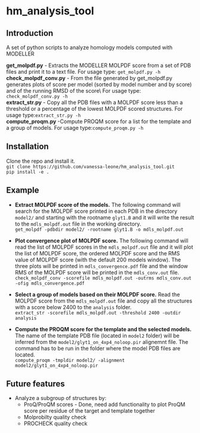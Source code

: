 # hm_analysis_tool #

## Introduction ##
A set of python scripts to analyze homology models computed with MODELLER

**get\_molpdf\.py** \- Extracts the MODELLER MOLPDF score from a set of PDB files and print it to a text file\. For usage type: `get_molpdf.py -h`\
**check\_molpdf\_conv\.py** \- From the file generated by get\_molpdf\.py generates plots of score per model (sorted by model number and by score) and of the running RMSD of the score\ For usage type: `check_molpdf_conv.py -h`\
**extract\_str\.py** \- Copy all the PDB files with a MOLPDF score less than a threshold or a percentage of the lowest MOLPDF scored structures\. For usage type:`extract_str.py -h`\
**compute\_proqm\.py** \-Compute PROQM score for a list for the template and a group of models\. For usage type:`compute_proqm.py -h`

## Installation ##
Clone the repo and install it.\
`git clone https://github.com/vanessa-leone/hm_analysis_tool.git`\
`pip install -e .`

## Example ##
*  **Extract MOLPDF score of the models\.** The following command will search for the MOLPDF score printed in each PDB in the directory `model2/` and starting with the rootname `glyt1.B` and it will write the result to the `mdls_molpdf.out` file in the working directory.\
   `get_molpdf -pdbdir model2/ -rootname glyt1.B -o mdls_molpdf.out`

*  **Plot convergence plot of MOLPDF score\.** The following command will read the list of MOLPDF scores in the `mdls_molpdf.out` file and it will plot the list of MOLPDF score, the ordered MOLPDF score and the RMS value of MOLPDF score (with the default 200 models window)\. The three plots will be printed in `mdls_convergence.pdf` file and the window RMS of the MOLPDF score will be printed in the `mdls_conv.out` file.\
   `check_molpdf_conv -scorefile mdls_molpdf.out -outrms mdls_conv.out -ofig mdls_convergence.pdf`

*  **Select a group of models based on their MOLPDF score\.** Read the MOLPDF score from the `mdls_molpdf.out` file and copy all the structures with a score below 2400 to the `analysis` folder.\
  `extract_str -scorefile mdls_molpdf.out -threshold 2400 -outdir analysis`

*  **Compute the PROQM score for the template and the selected models\.** The name of the template PDB file (located in `model2` folder) will be inferred from the `model2/glyt1_on_4xp4_noloop.pir` alignemnt file\. The command has to be run in the folder where the model PDB files are located.\
  `compute_proqm -tmpldir model2/ -alignment model2/glyt1_on_4xp4_noloop.pir`

## Future features ##
*  Analyze a subgroup of structures by:
	- ProQ/ProQM scores - Done, need add functionality to plot ProQM score per residue of the target and template together
	- Molprobilty quality check
	- PROCHECK quality check

